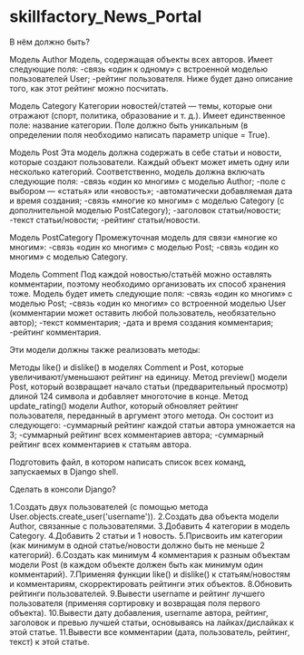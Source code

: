 # skillfactory_News_Portal
В нём должно быть?

Модель Author
Модель, содержащая объекты всех авторов.
Имеет следующие поля:
-cвязь «один к одному» с встроенной моделью пользователей User;
-рейтинг пользователя. Ниже будет дано описание того, как этот рейтинг можно посчитать.

Модель Category
Категории новостей/статей — темы, которые они отражают (спорт, политика, образование и т. д.). 
Имеет единственное поле: название категории.
Поле должно быть уникальным (в определении поля необходимо написать параметр unique = True).

Модель Post
Эта модель должна содержать в себе статьи и новости, которые создают пользователи. Каждый объект может иметь одну или несколько категорий.
Соответственно, модель должна включать следующие поля:
-связь «один ко многим» с моделью Author;
-поле с выбором — «статья» или «новость»;
-автоматически добавляемая дата и время создания;
-связь «многие ко многим» с моделью Category (с дополнительной моделью PostCategory);
-заголовок статьи/новости;
-текст статьи/новости;
-рейтинг статьи/новости.

Модель PostCategory
Промежуточная модель для связи «многие ко многим»:
-связь «один ко многим» с моделью Post;
-связь «один ко многим» с моделью Category.

Модель Comment
Под каждой новостью/статьёй можно оставлять комментарии, поэтому необходимо организовать их способ хранения тоже.
Модель будет иметь следующие поля:
-связь «один ко многим» с моделью Post;
-связь «один ко многим» со встроенной моделью User (комментарии может оставить любой пользователь, необязательно автор);
-текст комментария;
-дата и время создания комментария;
-рейтинг комментария.

Эти модели должны также реализовать методы:

Методы like() и dislike() в моделях Comment и Post, которые увеличивают/уменьшают рейтинг на единицу.
Метод preview() модели Post, который возвращает начало статьи (предварительный просмотр) длиной 124 символа и добавляет многоточие в конце.
Метод update_rating() модели Author, который обновляет рейтинг пользователя, переданный в аргумент этого метода.
Он состоит из следующего:
-суммарный рейтинг каждой статьи автора умножается на 3;
-суммарный рейтинг всех комментариев автора;
-суммарный рейтинг всех комментариев к статьям автора.

Подготовить файл, в котором написать список всех команд, запускаемых в Django shell.

Сделать в консоли Django?

1.Создать двух пользователей (с помощью метода User.objects.create_user('username')).
2.Создать два объекта модели Author, связанные с пользователями.
3.Добавить 4 категории в модель Category.
4.Добавить 2 статьи и 1 новость.
5.Присвоить им категории (как минимум в одной статье/новости должно быть не меньше 2 категорий).
6.Создать как минимум 4 комментария к разным объектам модели Post (в каждом объекте должен быть как минимум один комментарий).
7.Применяя функции like() и dislike() к статьям/новостям и комментариям, скорректировать рейтинги этих объектов.
8.Обновить рейтинги пользователей.
9.Вывести username и рейтинг лучшего пользователя (применяя сортировку и возвращая поля первого объекта).
10.Вывести дату добавления, username автора, рейтинг, заголовок и превью лучшей статьи, основываясь на лайках/дислайках к этой статье.
11.Вывести все комментарии (дата, пользователь, рейтинг, текст) к этой статье.
